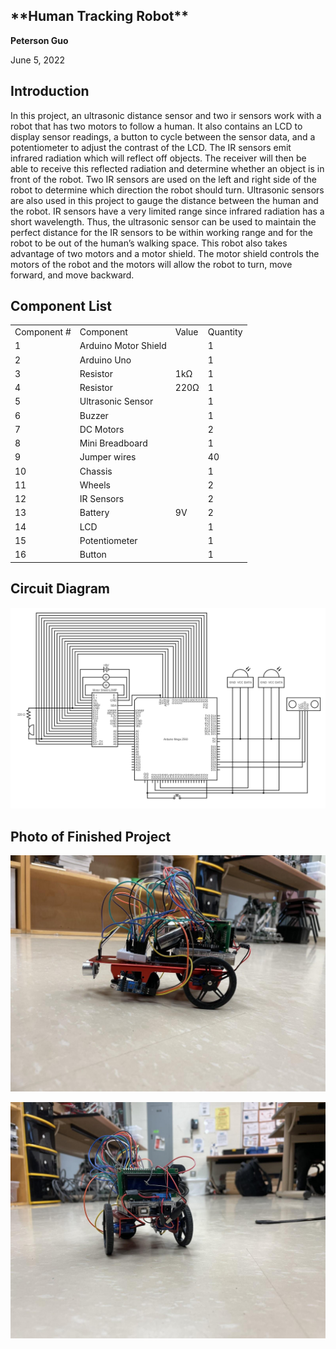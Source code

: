 <h2>**Human Tracking Robot**</h2>


**Peterson Guo**

June 5, 2022

<h2>Introduction</h2>


In this project, an ultrasonic distance sensor and two ir sensors work with a robot that has two motors to follow a human. It also contains an LCD to display sensor readings, a button to cycle between the sensor data, and a potentiometer to adjust the contrast of the LCD. The IR sensors emit infrared radiation which will reflect off objects. The receiver will then be able to receive this reflected radiation and determine whether an object is in front of the robot. Two IR sensors are used on the left and right side of the robot to determine which direction the robot should turn. Ultrasonic sensors are also used in this project to gauge the distance between the human and the robot. IR sensors have a very limited range since infrared radiation has a short wavelength. Thus, the ultrasonic sensor can be used to maintain the perfect distance for the IR sensors to be within working range and for the robot to be out of the human’s walking space. This robot also takes advantage of two motors and a motor shield. The motor shield controls the motors of the robot and the motors will allow the robot to turn, move forward, and move backward.

<h2>Component List</h2>



<table>
  <tr>
   <td>Component #
   </td>
   <td>Component
   </td>
   <td>Value
   </td>
   <td>Quantity
   </td>
  </tr>
  <tr>
   <td>1
   </td>
   <td>Arduino Motor Shield
   </td>
   <td>
   </td>
   <td>1
   </td>
  </tr>
  <tr>
   <td>2
   </td>
   <td>Arduino Uno
   </td>
   <td>
   </td>
   <td>1
   </td>
  </tr>
  <tr>
   <td>3
   </td>
   <td>Resistor
   </td>
   <td>1kΩ
   </td>
   <td>1
   </td>
  </tr>
  <tr>
   <td>4
   </td>
   <td>Resistor
   </td>
   <td>220Ω
   </td>
   <td>1
   </td>
  </tr>
  <tr>
   <td>5
   </td>
   <td>Ultrasonic Sensor
   </td>
   <td>
   </td>
   <td>1
   </td>
  </tr>
  <tr>
   <td>6
   </td>
   <td>Buzzer
   </td>
   <td>
   </td>
   <td>1
   </td>
  </tr>
  <tr>
   <td>7
   </td>
   <td>DC Motors
   </td>
   <td>
   </td>
   <td>2
   </td>
  </tr>
  <tr>
   <td>8
   </td>
   <td>Mini Breadboard
   </td>
   <td>
   </td>
   <td>1
   </td>
  </tr>
  <tr>
   <td>9
   </td>
   <td>Jumper wires
   </td>
   <td>
   </td>
   <td>40
   </td>
  </tr>
  <tr>
   <td>10
   </td>
   <td>Chassis
   </td>
   <td>
   </td>
   <td>1
   </td>
  </tr>
  <tr>
   <td>11
   </td>
   <td>Wheels
   </td>
   <td>
   </td>
   <td>2
   </td>
  </tr>
  <tr>
   <td>12
   </td>
   <td>IR Sensors
   </td>
   <td>
   </td>
   <td>2
   </td>
  </tr>
  <tr>
   <td>13
   </td>
   <td>Battery
   </td>
   <td>9V
   </td>
   <td>2
   </td>
  </tr>
  <tr>
   <td>14
   </td>
   <td>LCD
   </td>
   <td>
   </td>
   <td>1
   </td>
  </tr>
  <tr>
   <td>15
   </td>
   <td>Potentiometer
   </td>
   <td>
   </td>
   <td>1
   </td>
  </tr>
  <tr>
   <td>16
   </td>
   <td>Button
   </td>
   <td>
   </td>
   <td>1
   </td>
  </tr>
</table>


<h2>Circuit Diagram</h2>




![alt_text](images/image4.png "image_tooltip")


<h2>Photo of Finished Project</h2>



![alt_text](images/image1.png "image_tooltip")


![alt_text](images/image2.png "image_tooltip")
